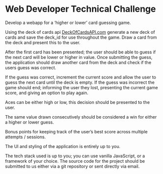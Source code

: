 <!-- challenge.md -->
# Web Developer Technical Challenge
Develop a webapp for a ‘higher or lower’ card guessing game.

Using the deck of cards api [DeckOfCardsAPI.com](https://deckofcardsapi.com/) generate a new deck of cards and save the
deck_id for use throughout the game. Draw a card from the deck and present this to the user.

After the first card has been presented; the user should be able to guess if the next card will be
lower or higher in value. Once submitting the guess, the application should draw another card from
the deck and check if the users guess was correct.

If the guess was correct, increment the current score and allow the user to guess the next card until
the deck is empty. If the guess was incorrect the game should end; informing the user they lost,
presenting the current game score, and giving an option to play again.

Aces can be either high or low, this decision should be presented to the user.

The same value drawn consecutively should be considered a win for either a higher or lower guess.

Bonus points for keeping track of the user’s best score across multiple attempts / sessions.

The UI and styling of the application is entirely up to you.

The tech stack used is up to you; you can use vanilla JavaScript, or a framework of your choice. The
source code for the project should be submitted to us either via a git repository or sent directly via
email.